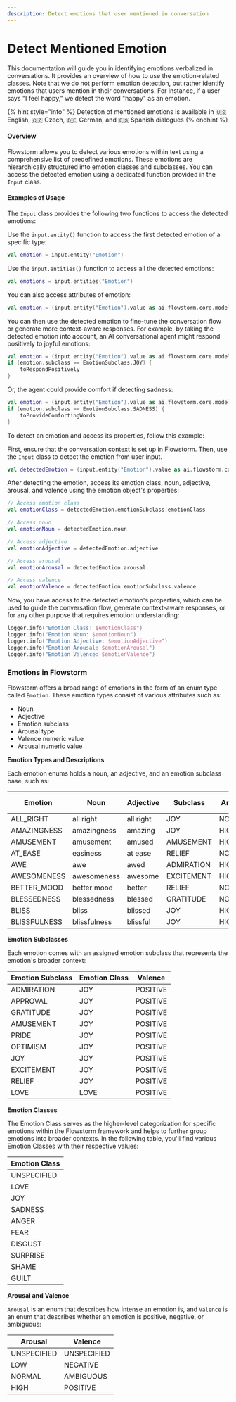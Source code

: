 ```yaml
---
description: Detect emotions that user mentioned in conversation
---
```


# Detect Mentioned Emotion

This documentation will guide you in identifying emotions verbalized in conversations. It provides an overview of how to use the emotion-related classes. Note that we do not perform emotion detection, but rather identify emotions that users mention in their conversations. For instance, if a user says "I feel happy," we detect the word "happy" as an emotion.

{% hint style="info" %}
Detection of mentioned emotions is available in 🇺🇸 English, 🇨🇿 Czech, 🇩🇪 German, and 🇪🇸 Spanish dialogues
{% endhint %}

#### Overview <a href="#overview" id="overview"></a>

Flowstorm allows you to detect various emotions within text using a comprehensive list of predefined emotions. These emotions are hierarchically structured into emotion classes and subclasses. You can access the detected emotion using a dedicated function provided in the `Input` class.

#### Examples of Usage <a href="#examples-of-usage" id="examples-of-usage"></a>

The `Input` class provides the following two functions to access the detected emotions:

Use the `input.entity()` function to access the first detected emotion of a specific type:

```kotlin
val emotion = input.entity("Emotion")
```

Use the `input.entities()` function to access all the detected emotions:

```kotlin
val emotions = input.entities("Emotion")
```

You can also access attributes of emotion:

```kotlin
val emotion = (input.entity("Emotion").value as ai.flowstorm.core.model.Emotion)
```

You can then use the detected emotion to fine-tune the conversation flow or generate more context-aware responses. For example, by taking the detected emotion into account, an AI conversational agent might respond positively to joyful emotions:

```kotlin
val emotion = (input.entity("Emotion").value as ai.flowstorm.core.model.Emotion)
if (emotion.subclass == EmotionSubclass.JOY) {
    toRespondPositively
}
```

Or, the agent could provide comfort if detecting sadness:

```kotlin
val emotion = (input.entity("Emotion").value as ai.flowstorm.core.model.Emotion)
if (emotion.subclass == EmotionSubclass.SADNESS) {
    toProvideComfortingWords
}
```

To detect an emotion and access its properties, follow this example:

First, ensure that the conversation context is set up in Flowstorm. Then, use the `Input` class to detect the emotion from user input.

```kotlin
val detectedEmotion = (input.entity("Emotion").value as ai.flowstorm.core.model.Emotion)
```

After detecting the emotion, access its emotion class, noun, adjective, arousal, and valence using the emotion object's properties:

```kotlin
// Access emotion class
val emotionClass = detectedEmotion.emotionSubclass.emotionClass

// Access noun
val emotionNoun = detectedEmotion.noun

// Access adjective
val emotionAdjective = detectedEmotion.adjective

// Access arousal
val emotionArousal = detectedEmotion.arousal

// Access valence
val emotionValence = detectedEmotion.emotionSubclass.valence
```

Now, you have access to the detected emotion's properties, which can be used to guide the conversation flow, generate context-aware responses, or for any other purpose that requires emotion understanding:

```kotlin
logger.info("Emotion Class: $emotionClass")
logger.info("Emotion Noun: $emotionNoun")
logger.info("Emotion Adjective: $emotionAdjective")
logger.info("Emotion Arousal: $emotionArousal")
logger.info("Emotion Valence: $emotionValence")
```

### Emotions in Flowstorm

Flowstorm offers a broad range of emotions in the form of an enum type called `Emotion`. These emotion types consist of various attributes such as:

* Noun
* Adjective
* Emotion subclass
* Arousal type
* Valence numeric value
* Arousal numeric value

**Emotion Types and Descriptions**

Each emotion enums holds a noun, an adjective, and an emotion subclass base, such as:

| Emotion      | Noun         | Adjective | Subclass   | Arousal | Valence Numeric | Arousal Numeric |
| ------------ | ------------ | --------- | ---------- | ------- | --------------- | --------------- |
| ALL\_RIGHT   | all right    | all right | JOY        | NORMAL  | -               | -               |
| AMAZINGNESS  | amazingness  | amazing   | JOY        | HIGH    | 7.72            | 6.05            |
| AMUSEMENT    | amusement    | amused    | AMUSEMENT  | HIGH    | 7.00            | 4.82            |
| AT\_EASE     | easiness     | at ease   | RELIEF     | NORMAL  | -               | -               |
| AWE          | awe          | awed      | ADMIRATION | HIGH    | 6.85            | 3.83            |
| AWESOMENESS  | awesomeness  | awesome   | EXCITEMENT | HIGH    | 7.86            | 6.05            |
| BETTER\_MOOD | better mood  | better    | RELIEF     | NORMAL  | -               | -               |
| BLESSEDNESS  | blessedness  | blessed   | GRATITUDE  | NORMAL  | 7.50            | 3.55            |
| BLISS        | bliss        | blissed   | JOY        | HIGH    | 7.62            | 4.13            |
| BLISSFULNESS | blissfulness | blissful  | JOY        | HIGH    | 7.67            | 3.74            |

**Emotion Subclasses**

Each emotion comes with an assigned emotion subclass that represents the emotion's broader context:

| Emotion Subclass | Emotion Class | Valence  |
| ---------------- | ------------- | -------- |
| ADMIRATION       | JOY           | POSITIVE |
| APPROVAL         | JOY           | POSITIVE |
| GRATITUDE        | JOY           | POSITIVE |
| AMUSEMENT        | JOY           | POSITIVE |
| PRIDE            | JOY           | POSITIVE |
| OPTIMISM         | JOY           | POSITIVE |
| JOY              | JOY           | POSITIVE |
| EXCITEMENT       | JOY           | POSITIVE |
| RELIEF           | JOY           | POSITIVE |
| LOVE             | LOVE          | POSITIVE |

**Emotion Classes**

The Emotion Class serves as the higher-level categorization for specific emotions within the Flowstorm framework and helps to further group emotions into broader contexts. In the following table, you'll find various Emotion Classes with their respective values:

| Emotion Class |
| ------------- |
| UNSPECIFIED   |
| LOVE          |
| JOY           |
| SADNESS       |
| ANGER         |
| FEAR          |
| DISGUST       |
| SURPRISE      |
| SHAME         |
| GUILT         |

**Arousal and Valence**

`Arousal` is an enum that describes how intense an emotion is, and `Valence` is an enum that describes whether an emotion is positive, negative, or ambiguous:

| Arousal     | Valence     |
| ----------- | ----------- |
| UNSPECIFIED | UNSPECIFIED |
| LOW         | NEGATIVE    |
| NORMAL      | AMBIGUOUS   |
| HIGH        | POSITIVE    |
